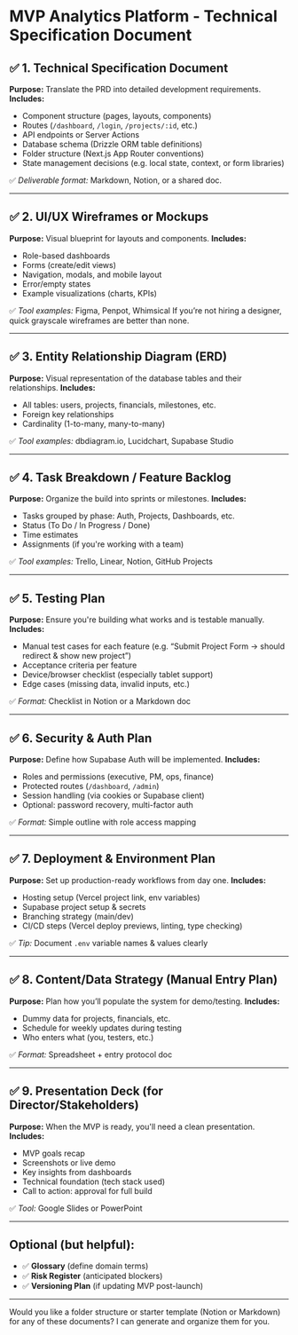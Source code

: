 # MVP Analytics Platform - Technical Specification Document
## ✅ 1. **Technical Specification Document**

**Purpose:** Translate the PRD into detailed development requirements.
**Includes:**

* Component structure (pages, layouts, components)
* Routes (`/dashboard`, `/login`, `/projects/:id`, etc.)
* API endpoints or Server Actions
* Database schema (Drizzle ORM table definitions)
* Folder structure (Next.js App Router conventions)
* State management decisions (e.g. local state, context, or form libraries)

✅ *Deliverable format:* Markdown, Notion, or a shared doc.

---

## ✅ 2. **UI/UX Wireframes or Mockups**

**Purpose:** Visual blueprint for layouts and components.
**Includes:**

* Role-based dashboards
* Forms (create/edit views)
* Navigation, modals, and mobile layout
* Error/empty states
* Example visualizations (charts, KPIs)

✅ *Tool examples:* Figma, Penpot, Whimsical
If you’re not hiring a designer, quick grayscale wireframes are better than none.

---

## ✅ 3. **Entity Relationship Diagram (ERD)**

**Purpose:** Visual representation of the database tables and their relationships.
**Includes:**

* All tables: users, projects, financials, milestones, etc.
* Foreign key relationships
* Cardinality (1-to-many, many-to-many)

✅ *Tool examples:* dbdiagram.io, Lucidchart, Supabase Studio

---

## ✅ 4. **Task Breakdown / Feature Backlog**

**Purpose:** Organize the build into sprints or milestones.
**Includes:**

* Tasks grouped by phase: Auth, Projects, Dashboards, etc.
* Status (To Do / In Progress / Done)
* Time estimates
* Assignments (if you're working with a team)

✅ *Tool examples:* Trello, Linear, Notion, GitHub Projects

---

## ✅ 5. **Testing Plan**

**Purpose:** Ensure you're building what works and is testable manually.
**Includes:**

* Manual test cases for each feature (e.g. “Submit Project Form → should redirect & show new project”)
* Acceptance criteria per feature
* Device/browser checklist (especially tablet support)
* Edge cases (missing data, invalid inputs, etc.)

✅ *Format:* Checklist in Notion or a Markdown doc

---

## ✅ 6. **Security & Auth Plan**

**Purpose:** Define how Supabase Auth will be implemented.
**Includes:**

* Roles and permissions (executive, PM, ops, finance)
* Protected routes (`/dashboard`, `/admin`)
* Session handling (via cookies or Supabase client)
* Optional: password recovery, multi-factor auth

✅ *Format:* Simple outline with role access mapping

---

## ✅ 7. **Deployment & Environment Plan**

**Purpose:** Set up production-ready workflows from day one.
**Includes:**

* Hosting setup (Vercel project link, env variables)
* Supabase project setup & secrets
* Branching strategy (main/dev)
* CI/CD steps (Vercel deploy previews, linting, type checking)

✅ *Tip:* Document `.env` variable names & values clearly

---

## ✅ 8. **Content/Data Strategy (Manual Entry Plan)**

**Purpose:** Plan how you’ll populate the system for demo/testing.
**Includes:**

* Dummy data for projects, financials, etc.
* Schedule for weekly updates during testing
* Who enters what (you, testers, etc.)

✅ *Format:* Spreadsheet + entry protocol doc

---

## ✅ 9. **Presentation Deck (for Director/Stakeholders)**

**Purpose:** When the MVP is ready, you'll need a clean presentation.
**Includes:**

* MVP goals recap
* Screenshots or live demo
* Key insights from dashboards
* Technical foundation (tech stack used)
* Call to action: approval for full build

✅ *Tool:* Google Slides or PowerPoint

---

## Optional (but helpful):

* ✅ **Glossary** (define domain terms)
* ✅ **Risk Register** (anticipated blockers)
* ✅ **Versioning Plan** (if updating MVP post-launch)

---

Would you like a folder structure or starter template (Notion or Markdown) for any of these documents? I can generate and organize them for you.
